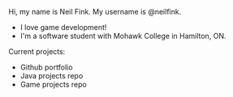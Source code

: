 Hi, my name is Neil Fink. My username is @neilfink.
- I love game development!
- I'm a software student with Mohawk College in Hamilton, ON.

Current projects:
- Github portfolio
- Java projects repo
- Game projects repo

<!---
neilfink/neilfink is a ✨ special ✨ repository because its `README.md` (this file) appears on your GitHub profile.
You can click the Preview link to take a look at your changes.
--->
